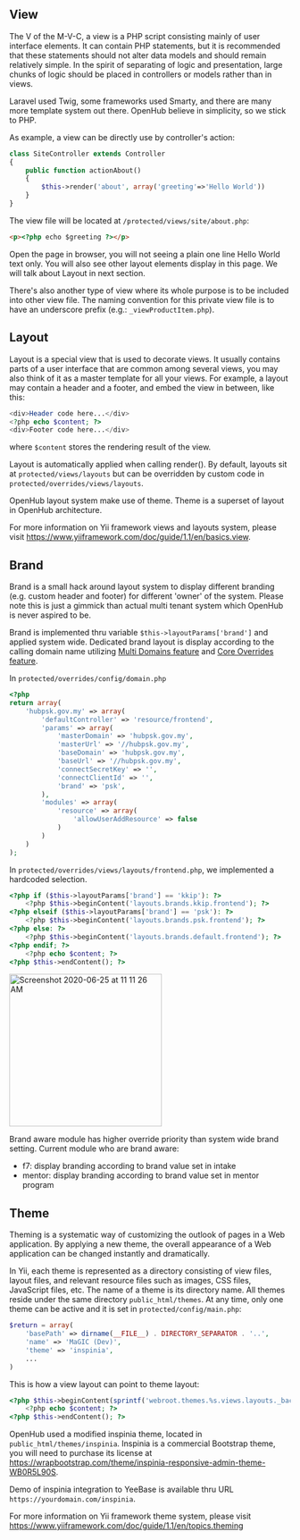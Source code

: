 ## View
The V of the M-V-C, a view is a PHP script consisting mainly of user interface elements. It can contain PHP statements, but it is recommended that these statements should not alter data models and should remain relatively simple. In the spirit of separating of logic and presentation, large chunks of logic should be placed in controllers or models rather than in views.

Laravel used Twig, some frameworks used Smarty, and there are many more template system out there. OpenHub believe in simplicity, so we stick to PHP.

As example, a view can be directly use by controller's action:
```php
class SiteController extends Controller
{
    public function actionAbout()
    {
        $this->render('about', array('greeting'=>'Hello World'))
    }
}
```
The view file will be located at `/protected/views/site/about.php`:
```html
<p><?php echo $greeting ?></p>
```
Open the page in browser, you will not seeing a plain one line Hello World text only. You will also see other layout elements display in this page. We will talk about Layout in next section.

There's also another type of view where its whole purpose is to be included into other view file. The naming convention for this private view file is to have an underscore prefix (e.g.: `_viewProductItem.php`).

## Layout
Layout is a special view that is used to decorate views. It usually contains parts of a user interface that are common among several views, you may also think of it as a master template for all your views. For example, a layout may contain a header and a footer, and embed the view in between, like this:

```php
<div>Header code here...</div>
<?php echo $content; ?>
<div>Footer code here...</div>
```
where `$content` stores the rendering result of the view.

Layout is automatically applied when calling render(). By default, layouts sit at `protected/views/layouts` but can be overridden by custom code in `protected/overrides/views/layouts`.

OpenHub layout system make use of theme. Theme is a superset of layout in OpenHub architecture.

For more information on Yii framework views and layouts system, please visit https://www.yiiframework.com/doc/guide/1.1/en/basics.view.

## Brand
Brand is a small hack around layout system to display different branding (e.g. custom header and footer) for different 'owner' of the system. Please note this is just a gimmick than actual multi tenant system which OpenHub is never aspired to be. 

Brand is implemented thru variable `$this->layoutParams['brand']` and applied system wide. Dedicated brand layout is display according to the calling domain name utilizing [Multi Domains feature](Multi-Domains) and [Core Overrides feature](Override-Core).

In `protected/overrides/config/domain.php`
```php
<?php
return array(
	'hubpsk.gov.my' => array(
		'defaultController' => 'resource/frontend',
		'params' => array(
			'masterDomain' => 'hubpsk.gov.my',
			'masterUrl' => '//hubpsk.gov.my',
			'baseDomain' => 'hubpsk.gov.my',
			'baseUrl' => '//hubpsk.gov.my',
			'connectSecretKey' => '',
			'connectClientId' => '',
			'brand' => 'psk',
		),
		'modules' => array(
			'resource' => array(
				'allowUserAddResource' => false
			)
		)
	)
);

```

In `protected/overrides/views/layouts/frontend.php`, we implemented a hardcoded selection.
``` php
<?php if ($this->layoutParams['brand'] == 'kkip'): ?>
    <?php $this->beginContent('layouts.brands.kkip.frontend'); ?>
<?php elseif ($this->layoutParams['brand'] == 'psk'): ?>
    <?php $this->beginContent('layouts.brands.psk.frontend'); ?>
<?php else: ?>
    <?php $this->beginContent('layouts.brands.default.frontend'); ?>
<?php endif; ?>
    <?php echo $content; ?>
<?php $this->endContent(); ?>
```

<img width="273" alt="Screenshot 2020-06-25 at 11 11 26 AM" src="https://user-images.githubusercontent.com/5336690/85649017-a83b4500-b6d4-11ea-8ca9-3cec060d0145.png">


Brand aware module has higher override priority than system wide brand setting. Current module who are brand aware:
- f7: display branding according to brand value set in intake
- mentor: display branding according to brand value set in mentor program

## Theme
Theming is a systematic way of customizing the outlook of pages in a Web application. By applying a new theme, the overall appearance of a Web application can be changed instantly and dramatically.

In Yii, each theme is represented as a directory consisting of view files, layout files, and relevant resource files such as images, CSS files, JavaScript files, etc. The name of a theme is its directory name. All themes reside under the same directory `public_html/themes`. At any time, only one theme can be active and it is set in `protected/config/main.php`:

```php
$return = array(
    'basePath' => dirname(__FILE__) . DIRECTORY_SEPARATOR . '..',
    'name' => 'MaGIC (Dev)',
    'theme' => 'inspinia',
    ...
)
```

This is how a view layout can point to theme layout:
```php
<?php $this->beginContent(sprintf('webroot.themes.%s.views.layouts._backend', Yii::app()->theme->name)); ?>
    <?php echo $content; ?>
<?php $this->endContent(); ?>
```

OpenHub used a modified inspinia theme, located in `public_html/themes/inspinia`. Inspinia is a commercial Bootstrap theme, you will need to purchase its license at https://wrapbootstrap.com/theme/inspinia-responsive-admin-theme-WB0R5L90S. 

Demo of inspinia integration to YeeBase is available thru URL `https://yourdomain.com/inspinia`.

For more information on Yii framework theme system, please visit https://www.yiiframework.com/doc/guide/1.1/en/topics.theming

